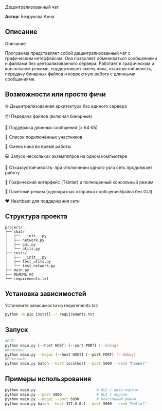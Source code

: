 Децентрализованный чат

**Автор:** Безрукова Анна

## Описание
Описание

Программа представляет собой децентрализованный чат с графическим интерфейсом. Она позволяет обмениваться сообщениями и файлами без централизованного сервера. Работает в графическом и консольном режиме, поддерживает смену ника, отказоустойчивость, передачу бинарных файлов и корректную работу с длинными сообщениями.

## Возможности или просто фичи

🌐 Децентрализованная архитектура без единого сервера

📦 Передача файлов (включая бинарные)

💬 Поддержка длинных сообщений (> 64 КБ)

👥 Список подключённых участников

🔀 Смена ника во время работы

💻 Запуск нескольких экземпляров на одном компьютере

🧱 Отказоустойчивость: при отключении одного узла сеть продолжает работу

🔧 Графический интерфейс (Tkinter) и полноценный консольный режим

📜 Пакетный режим (однократная отправка сообщения/файла без GUI)

❤️ Heartbeat для поддержания сети

## Структура проекта
```text
project/
├── chat/
│   ├── __init__.py
│   ├── network.py
│   ├── gui.py
│   └── utils.py
├── tests/
│   ├── __init__.py
│   ├── test_utils.py
│   └── test_network.py
├── main.py
├── README.md
└── requirements.txt
```

## Установка зависимостей

Установите зависимости из requirements.txt:
```bash
python -m pip install -r requirements.txt
```

## Запуск
```bash
#GUI: 
python main.py [--host HOST] [--port PORT] [--debug]
#Консоль:
python main.py --nogui [--host HOST] [--port PORT] [--debug]
#Пакетный:
python main.py batch --host localhost --port 5000 --send "Привет"
```

## Примеры использрования
```bash
python main.py                            # GUI с авто-портом
python main.py --port 5000                # GUI с портом
python main.py --nogui --port 6000        # Консольный режим
python main.py batch --host 127.0.0.1 --port 5000 --send "Hello!"
```
